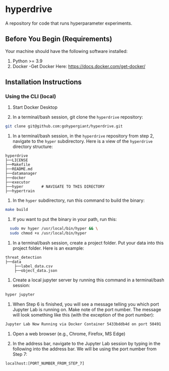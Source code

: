 # hyperdrive
A repository for code that runs hyperparameter experiments.

## Before You Begin (Requirements)
Your machine should have the following software installed:
1. Python >= 3.9
2. Docker
    -Get Docker Here: https://docs.docker.com/get-docker/

## Installation Instructions

### Using the CLI (local)
1. Start Docker Desktop

1. In a terminal/bash session, git clone the `hyperdrive` repository:
```bash
git clone git@github.com:gohypergiant/hyperdrive.git
```

1. In a terminal/bash session, in the `hyperdrive` repository from step 2, navigate to the `hyper` subdirectory. Here is a view of the `hyperdrive` directory structure:
```
hyperdrive
├──LICENSE
├──Makefile
├──README.md
├──datamanager
├──docker
├──executor
├──hyper        # NAVIGATE TO THIS DIRECTORY
├──hypertrain
```

1. In the `hyper` subdirectory, run this command to build the binary:
```bash
make build
```

1. If you want to put the binary in your path, run this:
```bash
  sudo mv hyper /usr/local/bin/hyper && \
  sudo chmod +x /usr/local/bin/hyper
```

1. In a terminal/bash session, create a project folder. Put your data into this project folder. Here is an example:
```
threat_detection
├──data
    ├──label_data.csv
    ├──object_data.json
```

1. Create a local jupyter server by running this command in a terminal/bash session:
```bash
hyper jupyter
```

1. When Step 6 is finished, you will see a message telling you which port Jupyter Lab is running on. Make note of the port number. The message will look something like this (with the exception of the port number):
```bash
Jupyter Lab Now Running via Docker Container 5433bddb4d on port 50491
```

1. Open a web browser (e.g., Chrome, Firefox, MS Edge)

1. In the address bar, navigate to the Jupyter Lab session by typing in the following into the address bar. We will be using the port number from Step 7:
```
localhost:[PORT_NUMBER_FROM_STEP_7]
```
